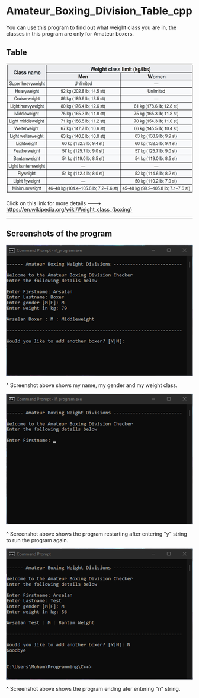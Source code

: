# Amateur_Boxing_Division_Table_cpp


You can use this program to find out what weight class you are in, the classes in this program are only for Amateur boxers.

## Table

<img src="Pictures/division_table.png" width="550" height="350">

Click on this link for more details --->
https://en.wikipedia.org/wiki/Weight_class_(boxing)

-----

## Screenshots of the program

<img src="Pictures/screenshot1.png">

^ Screenshot above shows my name, my gender and my weight class.

<img src="Pictures/screenshot2.png">

^ Screenshot above shows the program restarting after entering "y" string to run the program again.

<img src="Pictures/screenshot3.png">

^ Screenshot above shows the program ending afer entering "n" string.
